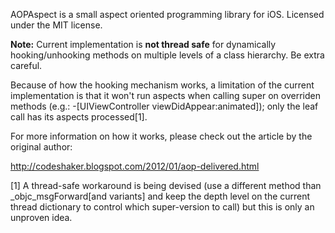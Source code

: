 AOPAspect is a small aspect oriented programming library for iOS. Licensed under the MIT license.

**Note:** Current implementation is **not thread safe** for dynamically hooking/unhooking methods on multiple levels of a class hierarchy. Be extra careful.

Because of how the hooking mechanism works, a limitation of the current implementation is that it won't run aspects when calling super on overriden methods (e.g.: -[UIViewController viewDidAppear:animated]); only the leaf call has its aspects processed[1].

For more information on how it works, please check out the article by the original author:

<http://codeshaker.blogspot.com/2012/01/aop-delivered.html>



[1] A thread-safe workaround is being devised (use a different method than _objc_msgForward[and variants] and keep the depth level on the current thread dictionary to control which super-version to call) but this is only an unproven idea.
